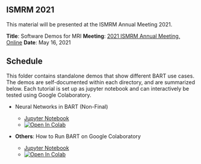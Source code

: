 ## ISMRM 2021

This material will be presented at the ISMRM Annual Meeting 2021.

**Title**: Software Demos for MRI
**Meeting**: [2021 ISMRM Annual Meeting, Online](https://www.ismrm.org/21m/)
**Date**: May 16, 2021


## Schedule
This folder contains standalone demos that show different BART use cases. The demos are self-documented within
each directory, and are summarized below. Each tutorial is set up as jupyter notebook and can interactively be tested using Google Colaboratory.

- Neural Networks in BART (Non-Final)
  - [Jupyter Notebook](./neural_networks/bart_neural_networks.ipynb)
  - [![Open In Colab](https://colab.research.google.com/assets/colab-badge.svg)](https://colab.research.google.com/github/mrirecon/bart-workshop/blob/master/ismrm2021/neural_networks/bart_neural_networks.ipynb)

- **Others**: How to Run BART on Google Colaboratory
  - [Jupyter Notebook](./bart_on_colab/colab_gpu_tutorial.ipynb)
  - [![Open In Colab](https://colab.research.google.com/assets/colab-badge.svg)](https://colab.research.google.com/github/mrirecon/bart-workshop/blob/master/ismrm2021/bart_on_colab/colab_gpu_tutorial.ipynb)
